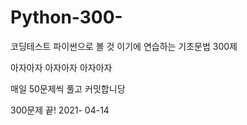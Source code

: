 # Python-300-
코딩테스트 파이썬으로 볼 것 이기에 연습하는 기초문법 300제



아자아자 아자아자 아자아자




매일 50문제씩 풀고 커밋합니당

300문제 끝! 2021- 04-14

